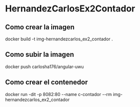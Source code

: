 # HernandezCarlosEx2Contador

## Como crear la imagen
docker build -t img-hernandezcarlos_ex2_contador .
## Como subir la imagen
docker push carlosha176/angular-uwu
## Como crear el contenedor
docker run -dit -p 8082:80 --name c-contador --rm img-hernandezcarlos_ex2_contador



